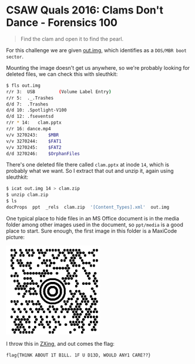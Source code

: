 # CSAW Quals 2016: Clams Don't Dance - Forensics 100

>Find the clam and open it to find the pearl.

For this challenge we are given [out.img](https://drive.google.com/open?id=0B8D2vqg5KC_oMld3Y29acUlxcVk), which identifies as a `DOS/MBR boot sector`.

Mounting the image doesn't get us anywhere, so we're probably looking for deleted files, we can check this with sleuthkit:

```bash
$ fls out.img
r/r 3:	USB         (Volume Label Entry)
r/r 5:	._.Trashes
d/d 7:	.Trashes
d/d 10:	.Spotlight-V100
d/d 12:	.fseventsd
r/r * 14:	clam.pptx
r/r 16:	dance.mp4
v/v 3270243:	$MBR
v/v 3270244:	$FAT1
v/v 3270245:	$FAT2
d/d 3270246:	$OrphanFiles
```

There's one deleted file there called `clam.pptx` at inode `14`, which is probably what we want. So I extract that out and unzip it, again using sleuthkit:

```bash
$ icat out.img 14 > clam.zip
$ unzip clam.zip
$ ls
docProps  ppt  _rels  clam.zip  '[Content_Types].xml'  out.img
```

One typical place to hide files in an MS Office document is in the media folder among other images used in the document, so `ppt/media` is a good place to start. Sure enough, the first image in this folder is a MaxiCode picture:

![image0 maxicode](./image0.gif)

I throw this in [ZXing](https://zxing.org/w/decode.jspx), and out comes the flag:

```
flag{TH1NK ABOUT 1T B1LL. 1F U D13D, WOULD ANY1 CARE??}
```
